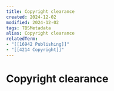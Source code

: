 ```yaml
---
title: Copyright clearance
created: 2024-12-02
modified: 2024-12-02
tags: TBSMetadata
alias: Copyright clearance
relatedTerm:
- "[[16942 Publishing]]"
- "[[4214 Copyright]]"
---
```

# Copyright clearance
